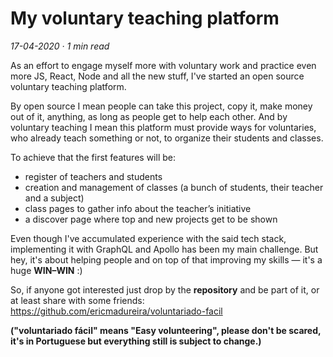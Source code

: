 # My voluntary teaching platform

_17-04-2020 · 1 min read_

As an effort to engage myself more with voluntary work and practice even more JS, React, Node and all the new stuff, I've started an open source voluntary teaching platform.

By open source I mean people can take this project, copy it, make money out of it, anything, as long as people get to help each other. And by voluntary teaching I mean this platform must provide ways for voluntaries, who already teach something or not, to organize their students and classes.

To achieve that the first features will be:

- register of teachers and students
- creation and management of classes (a bunch of students, their teacher and a subject)
- class pages to gather info about the teacher’s initiative
- a discover page where top and new projects get to be shown

Even though I've accumulated experience with the said tech stack, implementing it with GraphQL and Apollo has been my main challenge. But hey, it's about helping people and on top of that improving my skills — it's a huge **WIN–WIN** :)

So, if anyone got interested just drop by the **repository** and be part of it, or at least share with some friends: <https://github.com/ericmadureira/voluntariado-facil>

**("voluntariado fácil" means "Easy volunteering", please don't be scared, it's in Portuguese but everything still is subject to change.)**
